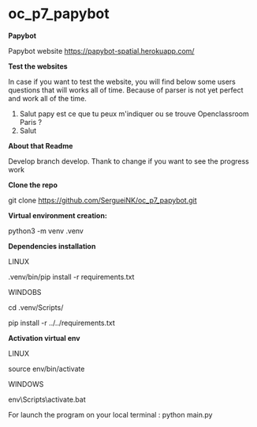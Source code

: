 # oc_p7_papybot
   **Papybot**

Papybot website https://papybot-spatial.herokuapp.com/

**Test the websites**

In case if you want to test the website, you will find below some users 
questions that will works all of time. 
Because of parser is not yet perfect and work all of the time. 

1. Salut papy est ce que tu peux m'indiquer ou se trouve Openclassroom Paris ?
2. Salut 

**About that Readme**  

Develop branch develop. Thank to change if you want to see the progress work

**Clone the repo** 

git clone https://github.com/SergueiNK/oc_p7_papybot.git

**Virtual environment creation:**

python3 -m venv .venv

**Dependencies installation**

LINUX

.venv/bin/pip install -r requirements.txt

WINDOBS

cd .venv/Scripts/

pip install -r ../../requirements.txt

**Activation virtual env**

LINUX

source env/bin/activate

WINDOWS

env\Scripts\activate.bat

For launch the program on your local terminal : python main.py
